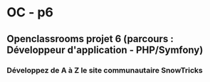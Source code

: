 # OC - p6

## Openclassrooms projet 6 (parcours : Développeur d'application - PHP/Symfony)
### Développez de A à Z le site communautaire SnowTricks